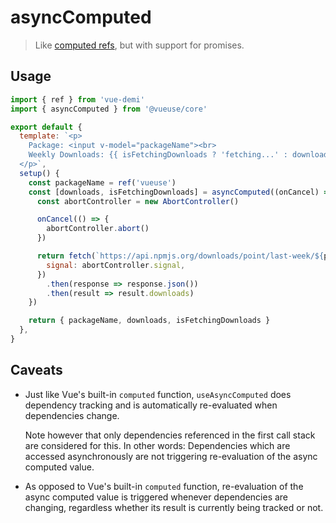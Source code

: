 # asyncComputed

> Like [computed refs](https://composition-api.vuejs.org/api.html#computed), but with support for promises.

## Usage

```jsx
import { ref } from 'vue-demi'
import { asyncComputed } from '@vueuse/core'

export default {
  template: `<p>
    Package: <input v-model="packageName"><br>
    Weekly Downloads: {{ isFetchingDownloads ? 'fetching...' : downloads }}
  </p>`,
  setup() {
    const packageName = ref('vueuse')
    const [downloads, isFetchingDownloads] = asyncComputed((onCancel) => {
      const abortController = new AbortController()

      onCancel(() => {
        abortController.abort()
      })

      return fetch(`https://api.npmjs.org/downloads/point/last-week/${packageName.value}`, {
        signal: abortController.signal,
      })
        .then(response => response.json())
        .then(result => result.downloads)
    })

    return { packageName, downloads, isFetchingDownloads }
  },
}
```

## Caveats
- Just like Vue's built-in `computed` function, `useAsyncComputed` does dependency tracking and is automatically re-evaluated when dependencies change.

  Note however that only dependencies referenced in the first call stack are considered for this. In other words: Dependencies which are accessed asynchronously are not triggering re-evaluation of the async computed value.
- As opposed to Vue's built-in `computed` function, re-evaluation of the async computed value is triggered whenever dependencies are changing, regardless whether its result is currently being tracked or not.
